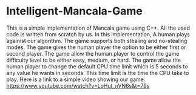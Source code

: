# Intelligent-Mancala-Game
This is a simple implementation of Mancala game using C++.
All the used code is written from scratch by us.
In this implementation, A human plays againist our algorithm.
The game supports both stealing and no-stealing modes.
The game gives the human player the option to be either first or second player.
The game allow the human player to control the game difficulty level to be either easy, medium, or hard.
The game allow the human player to change the default CPU time limit which is 5 seconds to any value he wants in seconds.
This time limit is the time the CPU take to play.
Here is a link to a simple video showing our game: https://www.youtube.com/watch?v=LoHut_nVN6s&t=79s

